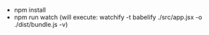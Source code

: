 * npm install
* npm run watch (will execute: watchify -t babelify ./src/app.jsx -o ./dist/bundle.js -v)
